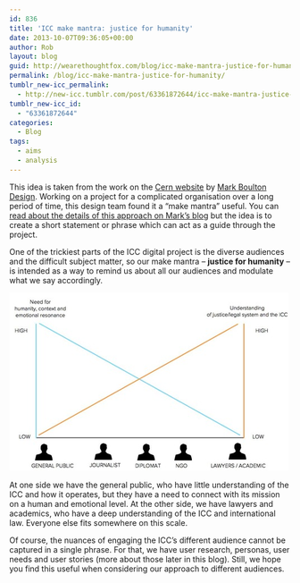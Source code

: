 ```yaml
---
id: 836
title: 'ICC make mantra: justice for humanity'
date: 2013-10-07T09:36:05+00:00
author: Rob
layout: blog
guid: http://wearethoughtfox.com/blog/icc-make-mantra-justice-for-humanity/
permalink: /blog/icc-make-mantra-justice-for-humanity/
tumblr_new-icc_permalink:
  - http://new-icc.tumblr.com/post/63361872644/icc-make-mantra-justice-for-humanity
tumblr_new-icc_id:
  - "63361872644"
categories:
  - Blog
tags:
  - aims
  - analysis
---
```

This idea is taken from the work on the [Cern website](http://home.web.cern.ch/) by [Mark Boulton Design](http://www.markboultondesign.com/). Working on a project for a complicated organisation over a long period of time, this design team found it a &ldquo;make mantra&rdquo; useful. You can [read about the details of this approach on Mark&rsquo;s blog](http://www.markboulton.co.uk/journal/a-new-make-mantra-a-statement-of-design-intent) but the idea is to create a short statement or phrase which can act as a guide through the project.

One of the trickiest parts of the ICC digital project is the diverse audiences and the difficult subject matter, so our make mantra &#8211; **justice for humanity** &#8211; is intended as a way to remind us about all our audiences and modulate what we say accordingly.

![ICC website make mantra graph](/images/blog-icc-make-mantra.jpg)

At one side we have the general public, who have little understanding of the ICC and how it operates, but they have a need to connect with its mission on a human and emotional level. At the other side, we have lawyers and academics, who have a deep understanding of the ICC and international law. Everyone else fits somewhere on this scale.

Of course, the nuances of engaging the ICC&rsquo;s different audience cannot be captured in a single phrase. For that, we have user research, personas, user needs and user stories (more about those later in this blog). Still, we hope you find this useful when considering our approach to different audiences.
